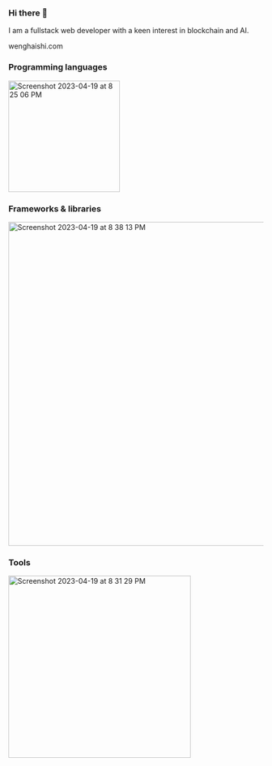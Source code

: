 ### Hi there 👋
I am a fullstack web developer with a keen interest in blockchain and AI. 

wenghaishi.com

### Programming languages

<img width="220" alt="Screenshot 2023-04-19 at 8 25 06 PM" src="https://user-images.githubusercontent.com/74546450/233074117-9dcf1b47-072b-4e40-9fbb-2235994fd9c4.png">


### Frameworks & libraries

<img width="640" alt="Screenshot 2023-04-19 at 8 38 13 PM" src="https://user-images.githubusercontent.com/74546450/233077080-f1ce3c00-51fd-43da-a4f0-805c033f6a11.png">


### Tools

<img width="360" alt="Screenshot 2023-04-19 at 8 31 29 PM" src="https://user-images.githubusercontent.com/74546450/233075606-e7d86b48-2b79-46ac-8b70-0bc8ef0a711c.png">

<!--
**wenghaishi/wenghaishi** is a ✨ _special_ ✨ repository because its `README.md` (this file) appears on your GitHub profile.

Here are some ideas to get you started:
<img width="882" alt="Screenshot 2023-04-19 at 8 36 58 PM" src="https://user-images.githubusercontent.com/74546450/233076786-e90d2504-9803-407b-8a4d-b7a205fea1b7.png">

- 🔭 I’m currently working on ...
- 🌱 I’m currently learning ...
- 👯 I’m looking to collaborate on ...
- 🤔 I’m looking for help with ...
- 💬 Ask me about ...
- 📫 How to reach me: ...
- 😄 Pronouns: ...
- ⚡ Fun fact: ...
-->
